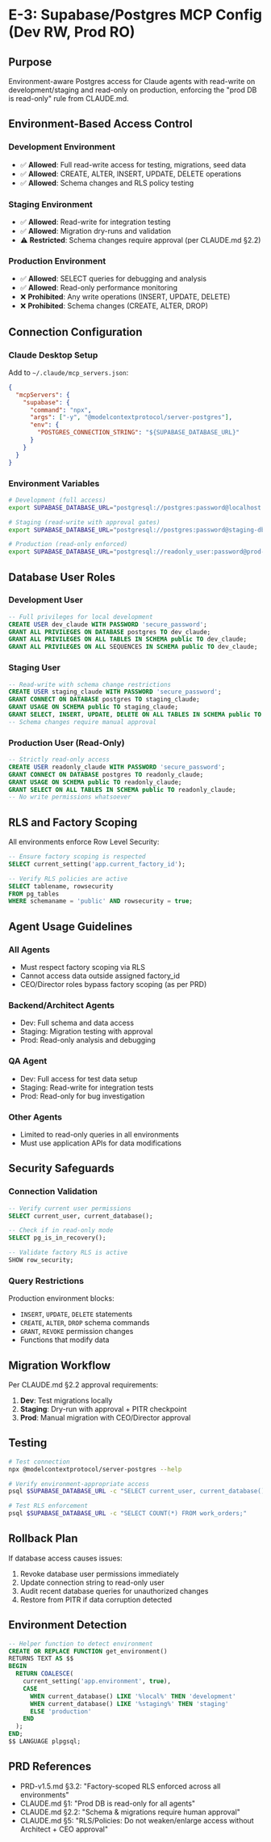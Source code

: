 # E-3: Supabase/Postgres MCP Config (Dev RW, Prod RO)

## Purpose
Environment-aware Postgres access for Claude agents with read-write on development/staging and read-only on production, enforcing the "prod DB is read-only" rule from CLAUDE.md.

## Environment-Based Access Control

### Development Environment
- ✅ **Allowed**: Full read-write access for testing, migrations, seed data
- ✅ **Allowed**: CREATE, ALTER, INSERT, UPDATE, DELETE operations
- ✅ **Allowed**: Schema changes and RLS policy testing

### Staging Environment  
- ✅ **Allowed**: Read-write for integration testing
- ✅ **Allowed**: Migration dry-runs and validation
- ⚠️ **Restricted**: Schema changes require approval (per CLAUDE.md §2.2)

### Production Environment
- ✅ **Allowed**: SELECT queries for debugging and analysis
- ✅ **Allowed**: Read-only performance monitoring
- ❌ **Prohibited**: Any write operations (INSERT, UPDATE, DELETE)
- ❌ **Prohibited**: Schema changes (CREATE, ALTER, DROP)

## Connection Configuration

### Claude Desktop Setup
Add to `~/.claude/mcp_servers.json`:
```json
{
  "mcpServers": {
    "supabase": {
      "command": "npx",
      "args": ["-y", "@modelcontextprotocol/server-postgres"],
      "env": {
        "POSTGRES_CONNECTION_STRING": "${SUPABASE_DATABASE_URL}"
      }
    }
  }
}
```

### Environment Variables
```bash
# Development (full access)
export SUPABASE_DATABASE_URL="postgresql://postgres:password@localhost:54322/postgres"

# Staging (read-write with approval gates)
export SUPABASE_DATABASE_URL="postgresql://postgres:password@staging-db.supabase.co:5432/postgres"

# Production (read-only enforced)
export SUPABASE_DATABASE_URL="postgresql://readonly_user:password@prod-db.supabase.co:5432/postgres"
```

## Database User Roles

### Development User
```sql
-- Full privileges for local development
CREATE USER dev_claude WITH PASSWORD 'secure_password';
GRANT ALL PRIVILEGES ON DATABASE postgres TO dev_claude;
GRANT ALL PRIVILEGES ON ALL TABLES IN SCHEMA public TO dev_claude;
GRANT ALL PRIVILEGES ON ALL SEQUENCES IN SCHEMA public TO dev_claude;
```

### Staging User
```sql
-- Read-write with schema change restrictions
CREATE USER staging_claude WITH PASSWORD 'secure_password';
GRANT CONNECT ON DATABASE postgres TO staging_claude;
GRANT USAGE ON SCHEMA public TO staging_claude;
GRANT SELECT, INSERT, UPDATE, DELETE ON ALL TABLES IN SCHEMA public TO staging_claude;
-- Schema changes require manual approval
```

### Production User (Read-Only)
```sql
-- Strictly read-only access
CREATE USER readonly_claude WITH PASSWORD 'secure_password';
GRANT CONNECT ON DATABASE postgres TO readonly_claude;
GRANT USAGE ON SCHEMA public TO readonly_claude;
GRANT SELECT ON ALL TABLES IN SCHEMA public TO readonly_claude;
-- No write permissions whatsoever
```

## RLS and Factory Scoping
All environments enforce Row Level Security:
```sql
-- Ensure factory scoping is respected
SELECT current_setting('app.current_factory_id');

-- Verify RLS policies are active
SELECT tablename, rowsecurity 
FROM pg_tables 
WHERE schemaname = 'public' AND rowsecurity = true;
```

## Agent Usage Guidelines

### All Agents
- Must respect factory scoping via RLS
- Cannot access data outside assigned factory_id
- CEO/Director roles bypass factory scoping (as per PRD)

### Backend/Architect Agents
- Dev: Full schema and data access
- Staging: Migration testing with approval
- Prod: Read-only analysis and debugging

### QA Agent
- Dev: Full access for test data setup
- Staging: Read-write for integration tests  
- Prod: Read-only for bug investigation

### Other Agents
- Limited to read-only queries in all environments
- Must use application APIs for data modifications

## Security Safeguards

### Connection Validation
```sql
-- Verify current user permissions
SELECT current_user, current_database();

-- Check if in read-only mode
SELECT pg_is_in_recovery();

-- Validate factory RLS is active
SHOW row_security;
```

### Query Restrictions
Production environment blocks:
- `INSERT`, `UPDATE`, `DELETE` statements
- `CREATE`, `ALTER`, `DROP` schema commands
- `GRANT`, `REVOKE` permission changes
- Functions that modify data

## Migration Workflow
Per CLAUDE.md §2.2 approval requirements:
1. **Dev**: Test migrations locally
2. **Staging**: Dry-run with approval + PITR checkpoint
3. **Prod**: Manual migration with CEO/Director approval

## Testing
```bash
# Test connection
npx @modelcontextprotocol/server-postgres --help

# Verify environment-appropriate access
psql $SUPABASE_DATABASE_URL -c "SELECT current_user, current_database();"

# Test RLS enforcement
psql $SUPABASE_DATABASE_URL -c "SELECT COUNT(*) FROM work_orders;"
```

## Rollback Plan
If database access causes issues:
1. Revoke database user permissions immediately
2. Update connection string to read-only user
3. Audit recent database queries for unauthorized changes
4. Restore from PITR if data corruption detected

## Environment Detection
```sql
-- Helper function to detect environment
CREATE OR REPLACE FUNCTION get_environment()
RETURNS TEXT AS $$
BEGIN
  RETURN COALESCE(
    current_setting('app.environment', true),
    CASE 
      WHEN current_database() LIKE '%local%' THEN 'development'
      WHEN current_database() LIKE '%staging%' THEN 'staging'
      ELSE 'production'
    END
  );
END;
$$ LANGUAGE plpgsql;
```

## PRD References
- PRD-v1.5.md §3.2: "Factory-scoped RLS enforced across all environments"
- CLAUDE.md §1: "Prod DB is read-only for all agents"
- CLAUDE.md §2.2: "Schema & migrations require human approval"
- CLAUDE.md §5: "RLS/Policies: Do not weaken/enlarge access without Architect + CEO approval"